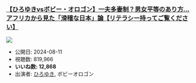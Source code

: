### [【ひろゆきvsボビー・オロゴン】一夫多妻制？男女平等のあり方…アフリカから見た「滑稽な日本」論【リテラシー持ってご覧ください】](https://www.youtube.com/watch?v=wL9l_wH2yk4)
[![](https://img.youtube.com/vi/wL9l_wH2yk4/sddefault.jpg)](https://www.youtube.com/watch?v=wL9l_wH2yk4)
-   公開日: 2024-08-11
-   視聴数: 819,966
-   **いいね数: 12,868**
-   出演者: [ひろゆき](/rehacq_fan/people/ひろゆき "wikilink"), ボビーオロゴン
